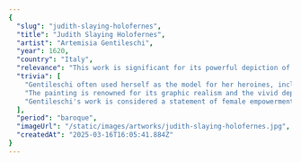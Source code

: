 ```yaml
---
{
  "slug": "judith-slaying-holofernes",
  "title": "Judith Slaying Holofernes",
  "artist": "Artemisia Gentileschi",
  "year": 1620,
  "country": "Italy",
  "relevance": "This work is significant for its powerful depiction of a female biblical hero, Judith, showcasing Gentileschi's bold and dramatic style. As a female artist in a predominantly male world, Gentileschi's portrayal of strong women was revolutionary for its time and aligns with Baroque themes of dramatic intensity and emotional depth.",
  "trivia": [
    "Gentileschi often used herself as the model for her heroines, including Judith.",
    "The painting is renowned for its graphic realism and the vivid depiction of emotion and tension.",
    "Gentileschi's work is considered a statement of female empowerment and resilience."
  ],
  "period": "baroque",
  "imageUrl": "/static/images/artworks/judith-slaying-holofernes.jpg",
  "createdAt": "2025-03-16T16:05:41.884Z"
}
---
```

